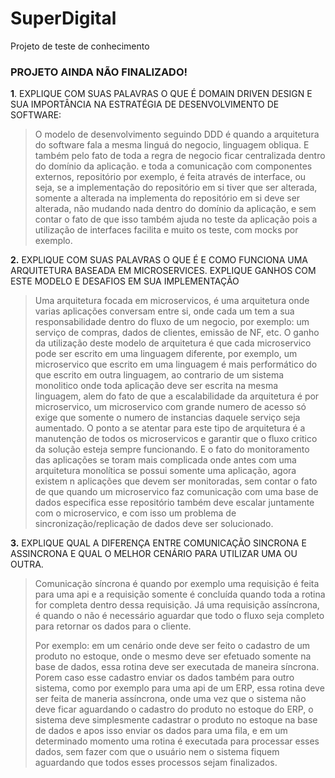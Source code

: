 
# SuperDigital
Projeto de teste de conhecimento

### PROJETO AINDA NÃO FINALIZADO!

 **1**. EXPLIQUE COM SUAS PALAVRAS O QUE É DOMAIN DRIVEN DESIGN E SUA IMPORTÂNCIA NA ESTRATÉGIA DE DESENVOLVIMENTO DE SOFTWARE:

> O modelo de desenvolvimento seguindo DDD é quando a arquitetura do
> software  fala a mesma linguá do negocio, linguagem obliqua. E também
> pelo fato de toda a regra de negocio ficar centralizada dentro do
> domínio da aplicação. e toda a comunicação com componentes externos, 
> repositório por exemplo, é feita através de interface, ou seja,  se a
> implementação do repositório em si tiver que ser alterada, somente a
> alterada na implementa do repositório em si deve ser alterada, não
> mudando  nada dentro do domínio da aplicação, e sem contar o fato de
> que isso também ajuda no teste da aplicação pois a utilização de
> interfaces facilita e muito os teste,  com mocks por exemplo.

 **2.** EXPLIQUE COM SUAS PALAVRAS O QUE É E COMO FUNCIONA UMA ARQUITETURA
    BASEADA EM MICROSERVICES. EXPLIQUE GANHOS COM ESTE MODELO E DESAFIOS
    EM SUA IMPLEMENTAÇÃO

> Uma arquitetura focada em microservicos, é uma arquitetura onde varias
> aplicações conversam entre si, onde cada um tem a sua responsabilidade
> dentro do fluxo de um negocio, por exemplo: um serviço de compras, 
> dados de clientes, emissão de NF, etc. O ganho da utilização deste
> modelo de arquitetura é que cada microservico  pode ser escrito em uma
> linguagem diferente, por exemplo, um microservico  que escrito em uma
> linguagem é mais performático do que escrito em outra linguagem, ao
> contrario de um sistema monolitico onde toda aplicação deve ser
> escrita na mesma linguagem,  alem do fato de que a escalabilidade da
> arquitetura é por microservico, um microservico com grande numero de
> acesso só exige que somente o numero de  instancias daquele serviço
> seja aumentado. O ponto a se atentar para este tipo de arquitetura é a
> manutenção de todos os microservicos e garantir que o fluxo critico da
> solução esteja sempre funcionando. E o fato do monitoramento das
> aplicações se toram mais complicada onde antes com uma arquitetura
> monolítica se possui somente uma aplicação,  agora existem n
> aplicações que devem ser monitoradas, sem contar o fato de que quando
> um microservico faz comunicação com uma base de dados especifica esse
> repositório também deve escalar juntamente com o microservico, e com
> isso  um problema de sincronização/replicação de dados deve ser
> solucionado.

 **3.** EXPLIQUE QUAL A DIFERENÇA ENTRE COMUNICAÇÃO SINCRONA E ASSINCRONA E QUAL O MELHOR CENÁRIO PARA UTILIZAR UMA OU OUTRA.

> Comunicação síncrona é quando por exemplo uma requisição é feita para
> uma api  e a requisição somente é concluída quando toda a rotina for
> completa dentro dessa requisição.  Já uma requisição assíncrona, é
> quando o não é  necessário aguardar que todo o fluxo seja completo
> para retornar os dados para o cliente.
> 
> Por exemplo: em um cenário onde deve ser feito o cadastro de um
> produto no estoque, onde o mesmo deve ser efetuado somente na base de
> dados, essa rotina deve ser executada de maneira síncrona.  Porem caso
> esse cadastro enviar os dados também para outro sistema,  como por
> exemplo para uma api de um ERP, essa rotina deve ser feita de maneria
> assíncrona, onde uma vez que o sistema não deve ficar aguardando o
> cadastro do produto no estoque do ERP, o sistema deve simplesmente
> cadastrar o produto no estoque na base de dados e apos isso enviar os
> dados para uma fila, e em um determinado momento uma rotina é
> executada para processar esses dados,  sem fazer com que o usuário nem
> o sistema fiquem aguardando que todos esses processos sejam
> finalizados.